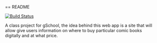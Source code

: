 == README

[![Build Status](https://travis-ci.org/cpainter85/comic_shopping_app.svg?branch=master)](https://travis-ci.org/cpainter85/comic_shopping_app)

A class project for gSchool, the idea behind this web app is a site that will allow give users information on where to buy particular comic books digitally and at what price.
